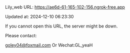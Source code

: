 Lily_web URL: https://ae6d-61-165-102-156.ngrok-free.app

Updated at: 2024-12-10 06:23:30

If you cannot open this URL, the server might be down.

Please contact: 

goley04@foxmail.com Or Wechat:GL_yeaH